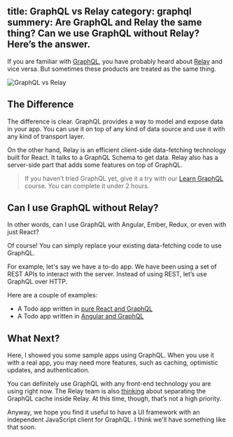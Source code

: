 title: GraphQL vs Relay
category: graphql
summery: Are GraphQL and Relay the same thing? Can we use GraphQL without Relay? Here’s the answer.
---

If you are familiar with [GraphQL](http://graphql.org/), you have probably heard about [Relay](https://facebook.github.io/relay/) and vice versa. But sometimes these products are treated as the same thing. 

![GraphQL vs Relay](https://cldup.com/uhBzqnK002.png)

## The Difference 

The difference is clear. GraphQL provides a way to model and expose data in your app. You can use it on top of any kind of data source and use it with any kind of transport layer.  

On the other hand, Relay is an efficient client-side data-fetching technology built for React. It talks to a GraphQL Schema to get data. Relay also has a server-side part that adds some features on top of GraphQL. 

> If you haven’t tried GraphQL yet, give it a try with our [Learn GraphQL](https://learngraphql.com/) course. You can complete it under 2 hours.

## Can I use GraphQL without Relay?

In other words, can I use GraphQL with Angular, Ember, Redux, or even with just React?

Of course! You can simply replace your existing data-fetching code to use GraphQL. 

For example, let's say we have a to-do app. We have been using a set of REST APIs to interact with the server. Instead of using REST, let’s use GraphQL over HTTP. 

Here are a couple of examples:

* A Todo app written in [pure React and GraphQL](https://github.com/kadira-samples/react-graphql-todos) 
* A Todo app written in [Angular and GraphQL](https://github.com/kadira-samples/angular-graphql-todos)

## What Next?

Here, I showed you some sample apps using GraphQL. When you use it with a real app, you may need more features, such as caching, optimistic updates, and authentication.

You can definitely use GraphQL with any front-end technology you are using right now. The Relay team is also [thinking](https://github.com/facebook/relay/wiki/Roadmap#future-enhancements) about separating the GraphQL cache inside Relay. At this time, though, that’s not a high priority.

Anyway, we hope you find it useful to have a UI framework with an independent JavaScript client for GraphQL. I think we'll have something like that soon.